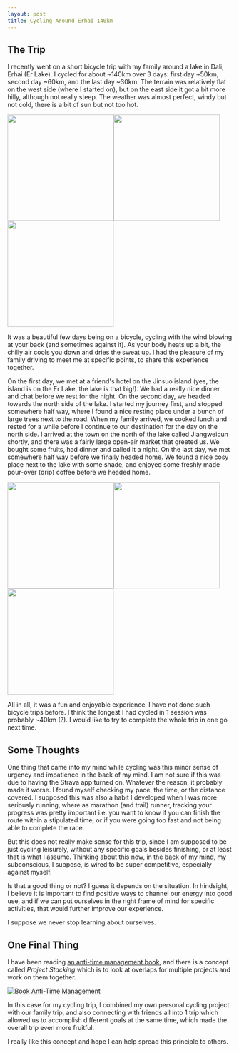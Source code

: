 ```yaml
---
layout: post
title: Cycling Around Erhai 140km
---
```


## The Trip

I recently went on a short bicycle trip with my family around a lake in Dali, Erhai (Er Lake). I cycled for about ~140km over 3 days: first day ~50km, second day ~60km, and the last day ~30km. The terrain was relatively flat on the west side (where I started on), but on the east side it got a bit more hilly, although not really steep. The weather was almost perfect, windy but not cold, there is a bit of sun but not too hot.

<div>
    <a class="link_to_image" href="/images/erhai01.jpg"><img src="/images/erhai01.jpg" style="display:block;float:left;width:17em;" /></a>
    <a class="link_to_image" href="/images/erhai02.jpg"><img src="/images/erhai02.jpg" style="display:block;float:left;width:17em;" /></a>
    <a class="link_to_image" href="/images/erhai03.jpg"><img src="/images/erhai03.jpg" style="display:block;float:left;width:17em;" /></a>
    <div style="clear:both;"></div>
</div>

It was a beautiful few days being on a bicycle, cycling with the wind blowing at your back (and sometimes against it). As your body heats up a bit, the chilly air cools you down and dries the sweat up. I had the pleasure of my family driving to meet me at specific points, to share this experience together.

On the first day, we met at a friend's hotel on the Jinsuo island (yes, the island is on the Er Lake, the lake is that big!). We had a really nice dinner and chat before we rest for the night. On the second day, we headed towards the north side of the lake. I started my journey first, and stopped somewhere half way, where I found a nice resting place under a bunch of large trees next to the road. When my family arrived, we cooked lunch and rested for a while before I continue to our destination for the day on the north side. I arrived at the town on the north of the lake called Jiangweicun shortly, and there was a fairly large open-air market that greeted us. We bought some fruits, had dinner and called it a night. On the last day, we met somewhere half way before we finally headed home. We found a nice cosy place next to the lake with some shade, and enjoyed some freshly made pour-over (drip) coffee before we headed home.

<div>
    <a class="link_to_image" href="/images/erhai04.jpg"><img src="/images/erhai04.jpg" style="display:block;float:left;width:17em;" /></a>
    <a class="link_to_image" href="/images/erhai05.jpg"><img src="/images/erhai05.jpg" style="display:block;float:left;width:17em;" /></a>
    <a class="link_to_image" href="/images/erhai06.jpg"><img src="/images/erhai06.jpg" style="display:block;float:left;width:17em;" /></a>
    <div style="clear:both;"></div>
</div>

All in all, it was a fun and enjoyable experience. I have not done such bicycle trips before. I think the longest I had cycled in 1 session was probably ~40km (?). I would like to try to complete the whole trip in one go next time.

## Some Thoughts

One thing that came into my mind while cycling was this minor sense of urgency and impatience in the back of my mind. I am not sure if this was due to having the Strava app turned on. Whatever the reason, it probably made it worse. I found myself checking my pace, the time, or the distance covered. I supposed this was also a habit I developed when I was more seriously running, where as marathon (and trail) runner, tracking your progress was pretty important i.e. you want to know if you can finish the route within a stipulated time, or if you were going too fast and not being able to complete the race.

But this does not really make sense for this trip, since I am supposed to be just cycling leisurely, without any specific goals besides finishing, or at least that is what I assume. Thinking about this now, in the back of my mind, my subconscious, I suppose, is wired to be super competitive, especially against myself.

Is that a good thing or not? I guess it depends on the situation. In hindsight, I believe it is important to find positive ways to channel our energy into good use, and if we can put ourselves in the right frame of mind for specific activities, that would further improve our experience.

I suppose we never stop learning about ourselves.

## One Final Thing

I have been reading [an anti-time management book](https://amzn.to/4mMRMtK), and there is a concept called _Project Stacking_ which is to look at overlaps for multiple projects and work on them together. 

[![Book Anti-Time Management](/images/antitime.jpg)](https://amzn.to/4mMRMtK)

In this case for my cycling trip, I combined my own personal cycling project with our family trip, and also connecting with friends all into 1 trip which allowed us to accomplish different goals at the same time, which made the overall trip even more fruitful.

I really like this concept and hope I can help spread this principle to others.
